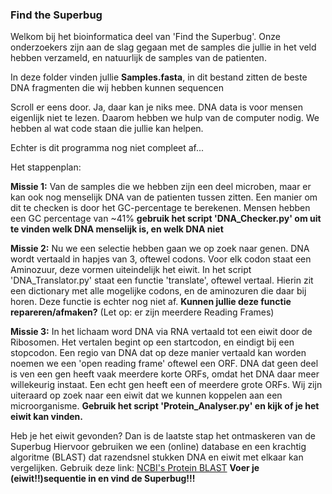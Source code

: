 ### Find the Superbug

Welkom bij het bioinformatica deel van 'Find the Superbug'. Onze onderzoekers zijn aan de slag gegaan met de samples die jullie in het veld hebben verzameld, en natuurlijk de samples van de patienten. 

In deze folder vinden jullie **Samples.fasta**, in dit bestand zitten de beste DNA fragmenten die wij hebben kunnen sequencen 

Scroll er eens door. Ja, daar kan je niks mee. DNA data is voor mensen eigenlijk niet te lezen. Daarom hebben we hulp van de computer nodig. We hebben al wat code staan die jullie kan helpen.

Echter is dit programma nog niet compleet af...

Het stappenplan: 

**Missie 1:** Van de samples die we hebben zijn een deel microben, maar er kan ook nog menselijk DNA van de patienten tussen zitten. 
Een manier om dit te checken is door het GC-percentage te berekenen. Mensen hebben een GC percentage van ~41% 
**gebruik het script 'DNA_Checker.py' om uit te vinden welk DNA menselijk is, en welk DNA niet**

**Missie 2:** Nu we een selectie hebben gaan we op zoek naar genen. DNA wordt vertaald in hapjes van 3, oftewel codons. Voor elk codon staat een Aminozuur, deze vormen uiteindelijk het eiwit. 
In het script 'DNA_Translator.py' staat een functie 'translate', oftewel vertaal. 
Hierin zit een dictionary met alle mogelijke codons, en de aminozuren die daar bij horen. Deze functie is echter nog niet af. 
**Kunnen jullie deze functie repareren/afmaken?** (Let op: er zijn meerdere Reading Frames)

**Missie 3:** In het lichaam word DNA via RNA vertaald tot een eiwit door de Ribosomen. Het vertalen begint op een startcodon, en eindigt bij een stopcodon.
Een regio van DNA dat op deze manier vertaald kan worden noemen we een 'open reading frame' oftewel een ORF.
DNA dat geen deel is ven een gen heeft vaak meerdere korte ORFs, omdat het DNA daar meer willekeurig instaat. 
Een echt gen heeft een of meerdere grote ORFs.
Wij zijn uiteraard op zoek naar een eiwit dat we kunnen koppelen aan een microorganisme. 
**Gebruik het script 'Protein_Analyser.py' en kijk of je het eiwit kan vinden.**

Heb je het eiwit gevonden?
Dan is de laatste stap het ontmaskeren van de Superbug
Hiervoor gebruiken we een (online) database en een krachtig algoritme (BLAST) dat razendsnel stukken DNA en eiwit met elkaar kan vergelijken. 
Gebruik deze link: [NCBI's Protein BLAST](https://blast.ncbi.nlm.nih.gov/Blast.cgi?PROGRAM=blastp&PAGE_TYPE=BlastSearch&LINK_LOC=blasthome)
**Voer je (eiwit!!)sequentie in en vind de Superbug!!!**
